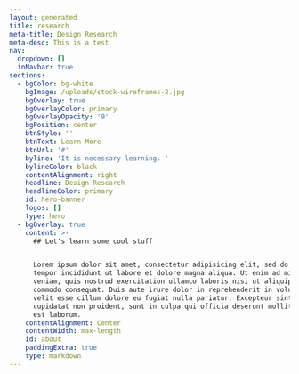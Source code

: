 ```yaml
---
layout: generated
title: research
meta-title: Design Research
meta-desc: This is a test
nav:
  dropdown: []
  inNavbar: true
sections:
  - bgColor: bg-white
    bgImage: /uploads/stock-wireframes-2.jpg
    bgOverlay: true
    bgOverlayColor: primary
    bgOverlayOpacity: '9'
    bgPosition: center
    btnStyle: ''
    btnText: Learn More
    btnUrl: '#'
    byline: 'It is necessary learning. '
    bylineColor: black
    contentAlignment: right
    headline: Design Research
    headlineColor: primary
    id: hero-banner
    logos: []
    type: hero
  - bgOverlay: true
    content: >-
      ## Let's learn some cool stuff


      Lorem ipsum dolor sit amet, consectetur adipisicing elit, sed do eiusmod
      tempor incididunt ut labore et dolore magna aliqua. Ut enim ad minim
      veniam, quis nostrud exercitation ullamco laboris nisi ut aliquip ex ea
      commodo consequat. Duis aute irure dolor in reprehenderit in voluptate
      velit esse cillum dolore eu fugiat nulla pariatur. Excepteur sint occaecat
      cupidatat non proident, sunt in culpa qui officia deserunt mollit anim id
      est laborum.
    contentAlignment: Center
    contentWidth: max-length
    id: about
    paddingExtra: true
    type: markdown
---
```


